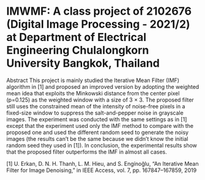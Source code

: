 # IMWMF: A class project of 2102676 (Digital Image Processing - 2021/2) at Department of Electrical Engineering Chulalongkorn University Bangkok, Thailand

Abstract
This project is mainly studied the Iterative Mean Filter (IMF) algorithm in [1] and proposed an improved version
by adopting the weighted mean idea that exploits the Minkowski distance from the center pixel (p=0.125) as
the weighted window with a size of 3 × 3. The proposed filter still uses the constrained mean of the intensity
of noise-free pixels in a fixed-size window to suppress the salt-and-pepper noise in grayscale images.
The experiment was conducted with the same settings as in [1] except that the experiment used only the IMF method
to compare with the proposed one and used the different random seed to generate the noisy images
(the results can’t be the same because we didn’t know the initial random seed they used in [1]).
In conclusion, the experimental results show that the proposed filter outperforms the IMF in almost all cases.

[1] U. Erkan, D. N. H. Thanh, L. M. Hieu, and S. Engínoğlu, “An Iterative Mean Filter for Image Denoising,”
in IEEE Access, vol. 7, pp. 167847–167859, 2019

